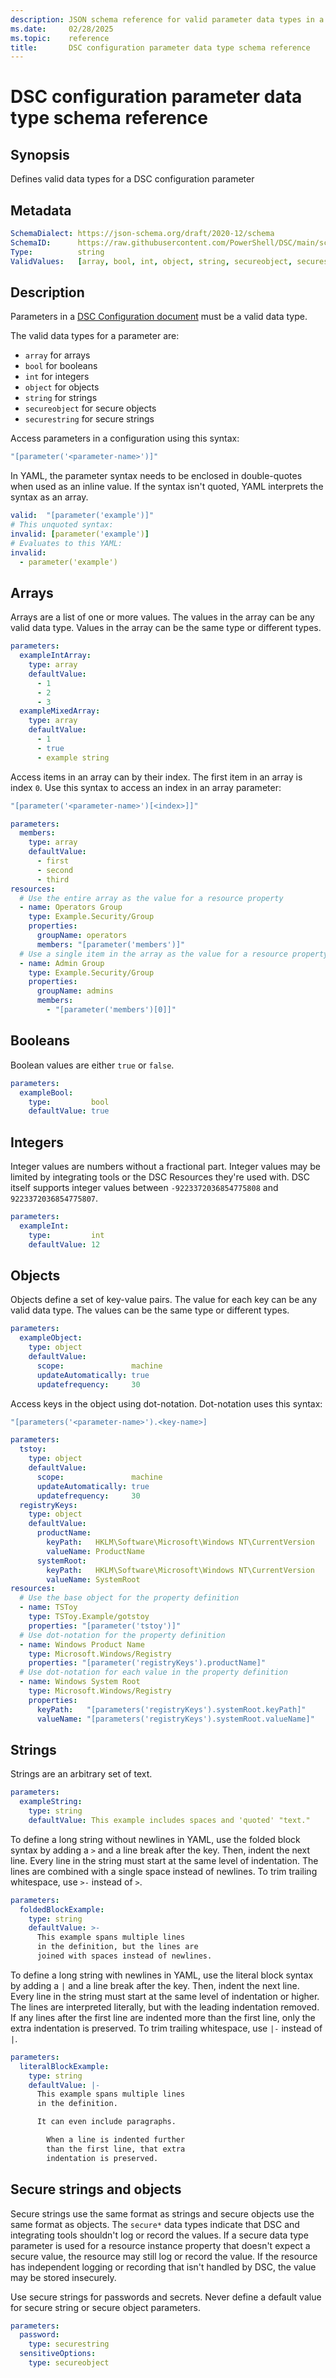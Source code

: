 ```yaml
---
description: JSON schema reference for valid parameter data types in a configuration document.
ms.date:     02/28/2025
ms.topic:    reference
title:       DSC configuration parameter data type schema reference
---
```


# DSC configuration parameter data type schema reference

## Synopsis

Defines valid data types for a DSC configuration parameter

## Metadata

```yaml
SchemaDialect: https://json-schema.org/draft/2020-12/schema
SchemaID:      https://raw.githubusercontent.com/PowerShell/DSC/main/schemas/v3.0.0/definitions/parameters/dataTypes.json
Type:          string
ValidValues:   [array, bool, int, object, string, secureobject, securestring]
```

## Description

Parameters in a [DSC Configuration document][01] must be a valid data type.

The valid data types for a parameter are:

- `array` for arrays
- `bool` for booleans
- `int` for integers
- `object` for objects
- `string` for strings
- `secureobject` for secure objects
- `securestring` for secure strings

Access parameters in a configuration using this syntax:

```yaml
"[parameter('<parameter-name>')]"
```

In YAML, the parameter syntax needs to be enclosed in double-quotes when used as an inline value.
If the syntax isn't quoted, YAML interprets the syntax as an array.

```yaml
valid:  "[parameter('example')]"
# This unquoted syntax:
invalid: [parameter('example')]
# Evaluates to this YAML:
invalid:
  - parameter('example')
```

## Arrays

Arrays are a list of one or more values. The values in the array can be any valid data type. Values
in the array can be the same type or different types.

```yaml
parameters:
  exampleIntArray:
    type: array
    defaultValue:
      - 1
      - 2
      - 3
  exampleMixedArray:
    type: array
    defaultValue:
      - 1
      - true
      - example string
```

Access items in an array can by their index. The first item in an array is index `0`. Use this
syntax to access an index in an array parameter:

```yaml
"[parameter('<parameter-name>')[<index>]]"
```

```yaml
parameters:
  members:
    type: array
    defaultValue:
      - first
      - second
      - third
resources:
  # Use the entire array as the value for a resource property
  - name: Operators Group
    type: Example.Security/Group
    properties:
      groupName: operators
      members: "[parameter('members')]"
  # Use a single item in the array as the value for a resource property
  - name: Admin Group
    type: Example.Security/Group
    properties:
      groupName: admins
      members:
        - "[parameter('members')[0]]"
```

## Booleans

Boolean values are either `true` or `false`.

```yaml
parameters:
  exampleBool:
    type:         bool
    defaultValue: true
```

## Integers

Integer values are numbers without a fractional part. Integer values may be limited by integrating
tools or the DSC Resources they're used with. DSC itself supports integer values between
`-9223372036854775808` and `9223372036854775807`.

```yaml
parameters:
  exampleInt:
    type:         int
    defaultValue: 12
```

## Objects

Objects define a set of key-value pairs. The value for each key can be any valid data type. The
values can be the same type or different types.

```yaml
parameters:
  exampleObject:
    type: object
    defaultValue:
      scope:               machine
      updateAutomatically: true
      updatefrequency:     30
```

Access keys in the object using dot-notation. Dot-notation uses this syntax:

```yaml
"[parameters('<parameter-name>').<key-name>]
```

```yaml
parameters:
  tstoy:
    type: object
    defaultValue:
      scope:               machine
      updateAutomatically: true
      updatefrequency:     30
  registryKeys:
    type: object
    defaultValue:
      productName:
        keyPath:   HKLM\Software\Microsoft\Windows NT\CurrentVersion
        valueName: ProductName
      systemRoot:
        keyPath:   HKLM\Software\Microsoft\Windows NT\CurrentVersion
        valueName: SystemRoot
resources:
  # Use the base object for the property definition
  - name: TSToy
    type: TSToy.Example/gotstoy
    properties: "[parameter('tstoy')]"
  # Use dot-notation for the property definition
  - name: Windows Product Name
    type: Microsoft.Windows/Registry
    properties: "[parameter('registryKeys').productName]"
  # Use dot-notation for each value in the property definition
  - name: Windows System Root
    type: Microsoft.Windows/Registry
    properties:
      keyPath:   "[parameters('registryKeys').systemRoot.keyPath]"
      valueName: "[parameters('registryKeys').systemRoot.valueName]"
```

## Strings

Strings are an arbitrary set of text.

```yaml
parameters:
  exampleString:
    type: string
    defaultValue: This example includes spaces and 'quoted' "text."
```

To define a long string without newlines in YAML, use the folded block syntax by adding a `>` and a
line break after the key. Then, indent the next line. Every line in the string must start at the
same level of indentation. The lines are combined with a single space instead of newlines. To trim
trailing whitespace, use `>-` instead of `>`.

```yaml
parameters:
  foldedBlockExample:
    type: string
    defaultValue: >-
      This example spans multiple lines
      in the definition, but the lines are
      joined with spaces instead of newlines.
```

To define a long string with newlines in YAML, use the literal block syntax by adding a `|` and a
line break after the key. Then, indent the next line. Every line in the string must start at the
same level of indentation or higher. The lines are interpreted literally, but with the leading
indentation removed. If any lines after the first line are indented more than the first line, only
the extra indentation is preserved. To trim trailing whitespace, use `|-` instead of `|`.

```yaml
parameters:
  literalBlockExample:
    type: string
    defaultValue: |-
      This example spans multiple lines
      in the definition.

      It can even include paragraphs.

        When a line is indented further
        than the first line, that extra
        indentation is preserved.
```

## Secure strings and objects

Secure strings use the same format as strings and secure objects use the same format as objects.
The `secure*` data types indicate that DSC and integrating tools shouldn't log or record the
values. If a secure data type parameter is used for a resource instance property that doesn't
expect a secure value, the resource may still log or record the value. If the resource has
independent logging or recording that isn't handled by DSC, the value may be stored insecurely.

Use secure strings for passwords and secrets. Never define a default value for secure string or
secure object parameters.

```yaml
parameters:
  password:
    type: securestring
  sensitiveOptions:
    type: secureobject
```

[01]: ../../config/document.md
